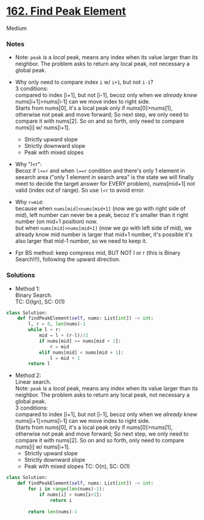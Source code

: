 # [162. Find Peak Element](https://leetcode.com/problems/find-peak-element/description/?envType=study-plan-v2&envId=top-interview-150)

Medium

### Notes

- Note: `peak` is a *local* peak, means any index when its value larger than its neighbor. The problem asks to return any local peak, not necessary a global peak.

- Why only need to compare index `i` w/ `i+1`, but not `i-1`?\
  3 conditions:\
  compared to index [i+1], but not [i-1], becoz only when we *already knew* nums[i+1]>nums[i-1] can we move index to right side. \
  Starts from nums[0], it's a local peak only if nums[0]>nums[1], otherwise not peak and move forward; So next step, we only need to compare it with nums[2]. So on and so forth, only need to compare nums[i] w/ nums[i+1].
  - Strictly upward slope
  - Strictly downward slope
  - Peak with mixed slopes

- Why "l<r":\
  Becoz if `l<=r` and when `l==r` condition and there's only 1 element in seearch area ("only 1 element in search area" is the state we  will finally meet to decide the target answer for EVERY problem), nums[mid+1] not valid (index out of range). So use `l<r` to avoid error.

- Why `r=mid`:\
  because when `nums[mid]<nums[mid+1]` (now we go with right side of mid), left number can never be a peak, becoz it's smaller than it right number (on mid+1 position) now.\
  but when `nums[mid]>nums[mid+1]` (now we go with left side of mid), we already know mid number is larger that mid+1 number, it's possible it's also larger that mid-1 number, so we need to keep it.
  
- Fpr BS method: keep compress mid, BUT NOT l or r (this is Binary Search!!!), following the upward direction.

### Solutions

- Method 1:\
  Binary Search.\
  TC: O(lgn), SC: O(1)
```python
class Solution:
    def findPeakElement(self, nums: List[int]) -> int:
        l, r = 0, len(nums)-1
        while l < r:
            mid = l + (r-l)//2
            if nums[mid] >= nums[mid + 1]:
                r = mid
            elif nums[mid] < nums[mid + 1]:
                l = mid + 1
        return l
```

- Method 2:\
  Linear search.\
  Note: `peak` is a *local* peak, means any index when its value larger than its neighbor. The problem asks to return any local peak, not necessary a global peak.\
  3 conditions:\
  compared to index [i+1], but not [i-1], becoz only when we *already knew* nums[i+1]>nums[i-1] can we move index to right side. \
  Starts from nums[0], it's a local peak only if nums[0]>nums[1], otherwise not peak and move forward; So next step, we only need to compare it with nums[2]. So on and so forth, only need to compare nums[i] w/ nums[i+1].
  - Strictly upward slope
  - Strictly downward slope
  - Peak with mixed slopes
  TC: O(n), SC: O(1)
```python
class Solution:
    def findPeakElement(self, nums: List[int]) -> int:
        for i in range(len(nums)-1):
            if nums[i] > nums[i+1]:
                return i
            
        return len(nums)-1
```
